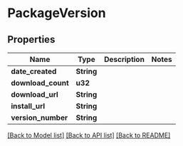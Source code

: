 # PackageVersion

## Properties

Name | Type | Description | Notes
------------ | ------------- | ------------- | -------------
**date_created** | **String** |  |
**download_count** | **u32** |  |
**download_url** | **String** |  |
**install_url** | **String** |  |
**version_number** | **String** |  |

[[Back to Model list]](../README.md#documentation-for-models) [[Back to API list]](../README.md#documentation-for-api-endpoints) [[Back to README]](../README.md)


